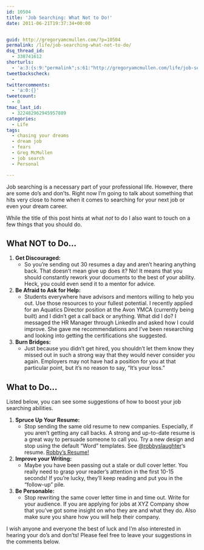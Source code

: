 ```yaml
---
id: 10504
title: 'Job Searching: What Not to Do!'
date: 2011-06-21T19:37:34+00:00


guid: http://gregoryamcmullen.com/?p=10504
permalink: /life/job-searching-what-not-to-do/
dsq_thread_id:
  - 338741612
shorturls:
  - 'a:3:{s:9:"permalink";s:61:"http://gregoryamcmullen.com/life/job-searching-what-not-to-do";s:7:"tinyurl";s:26:"http://tinyurl.com/3lgox2n";s:4:"isgd";s:19:"http://is.gd/OEtcd7";}'
tweetbackscheck:
  - 
twittercomments:
  - 'a:0:{}'
tweetcount:
  - 0
tmac_last_id:
  - 322482962945957889
categories:
  - Life
tags:
  - chasing your dreams
  - dream job
  - fears
  - Greg McMullen
  - job search
  - Personal

---
```

Job searching is a necessary part of your professional life. However, there are some do&#8217;s and don&#8217;ts. Right now I&#8217;m going to talk about something that hits very close to home when it comes to searching for your next job or even your dream career.

While the title of this post hints at what _not_ to do I also want to touch on a few things that you should do.

## What NOT to Do&#8230;

  1. **Get Discouraged:** 
      * So you&#8217;re sending out 30 resumes a day and aren&#8217;t hearing anything back. That doesn&#8217;t mean give up does it? No! It means that you should constantly rework your documents to the best of your ability. Heck, you could even send it to a mentor for advice.
  2. **Be Afraid to Ask for Help:** 
      * Students everywhere have advisors and mentors willing to help you out. Use those resources to your fullest potential. I recently applied for an Aquatics Director position at the Avon YMCA (currently being built) and I didn&#8217;t get a call back or anything. What did I do? I messaged the HR Manager through LinkedIn and asked how I could improve. She gave me recommendations and I&#8217;ve been researching and looking into getting the certifications she suggested.
  3. **Burn Bridges:** 
      * Just because you didn&#8217;t get hired, you shouldn&#8217;t let them know they missed out in such a strong way that they would never consider you again. Employers may not have had a position for you at that particular point, but it&#8217;s no reason to say, &#8220;It&#8217;s your loss.&#8221;

## What to Do&#8230;

Listed below, you can see some suggestions of how to boost your job searching abilities.

  1. **Spruce Up Your Resume:** 
      * Stop sending the same old resume to new companies. Especially, if you aren&#8217;t getting any call backs. A strong and up-to-date resume is a great way to persuade someone to call you. Try a new design and stop using the default &#8220;Word&#8221; templates. See [@robbyslaughter](http://twitter.com/robbyslaughter)&#8216;s resume. [Robby&#8217;s Resume!](http://www.robbyslaughter.com/resume_for_robby_slaughter.pdf)
  2. **Improve your Writing:** 
      * Maybe you have been passing out a stale or dull cover letter. You really need to grasp your reader&#8217;s attention in the first 10-15 seconds! If you&#8217;re lucky, they&#8217;ll keep reading and put you in the &#8220;follow-up&#8221; pile.
  3. **Be Personable:** 
      * Stop rewriting the same cover letter time in and time out. Write for your audience. If you are applying for jobs at XYZ Company show that you&#8217;ve got some insight on who they are and what they do. Also make sure you share how you will help their company.

I wish anyone and everyone the best of luck and I&#8217;m also interested in hearing your do&#8217;s and don&#8217;ts! Please feel free to leave your suggestions in the comments below.